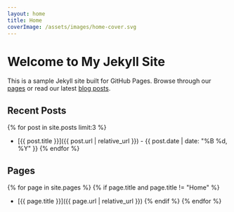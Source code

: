 ```yaml
---
layout: home
title: Home
coverImage: /assets/images/home-cover.svg
---
```


# Welcome to My Jekyll Site

This is a sample Jekyll site built for GitHub Pages. Browse through our [pages](/pages/) or read our latest [blog posts](/posts/).

## Recent Posts

{% for post in site.posts limit:3 %}
- [{{ post.title }}]({{ post.url | relative_url }}) - {{ post.date | date: "%B %d, %Y" }}
{% endfor %}

## Pages

{% for page in site.pages %}
{% if page.title and page.title != "Home" %}
- [{{ page.title }}]({{ page.url | relative_url }})
{% endif %}
{% endfor %} 